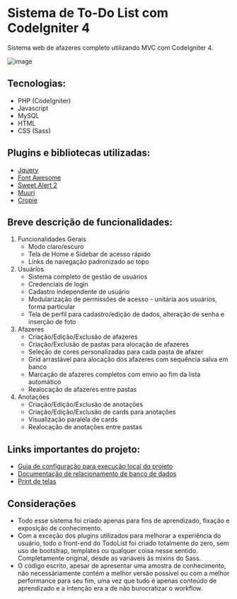  
# Sistema de To-Do List com CodeIgniter 4 
Sistema web de afazeres completo utilizando MVC com CodeIgniter 4.

![image](https://user-images.githubusercontent.com/89395176/227741287-5fe586a1-5bec-4ccf-a434-5ba061fb4ab0.png)

## Tecnologias:
- PHP (CodeIgniter)
- Javascript
- MySQL
- HTML
- CSS (Sass)

## Plugins e bibliotecas utilizadas:
- <a href="https://jquery.com/">Jquery</a>
- <a href="https://fontawesome.com/">Font Awesome</a>
- <a href="https://sweetalert2.github.io/">Sweet Alert 2</a>
- <a href="https://muuri.dev/">Muuri</a>
- <a href="https://foliotek.github.io/Croppie/">Cropie</a>

## Breve descrição de funcionalidades:
1. Funcionalidades Gerais
   - Modo claro/escuro
   - Tela de Home e Sidebar de acesso rápido
   - Links de navegação padronizado ao topo
2. Usuários
   - Sistema completo de gestão de usuários 
   - Credenciais de login
   - Cadastro independente de usuário
   - Modularização de permissões de acesso - unitária aos usuários, forma particular
   - Tela de perfil para cadastro/edição de dados, alteração de senha e inserção de foto
3. Afazeres
   - Criação/Edição/Exclusão de afazeres
   - Criação/Exclusão de pastas para alocação de afazeres
   - Seleção de cores personalizadas para cada pasta de afazer
   - Grid arrastável para alocação dos afazeres com sequência salva em banco
   - Marcação de afazeres completos com envio ao fim da lista automático
   - Realocação de afazeres entre pastas
4. Anotações
   - Criação/Edição/Exclusão de anotações
   - Criação/Edição/Exclusão de cards para anotações
   - Visualização paralela de cards
   - Realocação de anotações entre pastas
   
## Links importantes do projeto:
- <a href="https://github.com/luizottavioc/ToDoListSystem-CodeIgniter4/blob/main/readmes/config_local.md">Guia de configuração para execução local do projeto</a>
- <a href="https://github.com/luizottavioc/ToDoListSystem-CodeIgniter4/blob/main/readmes/db_documentation.md">Documentação de relacionamento de banco de dados</a>
- <a href="https://github.com/luizottavioc/ToDoListSystem-CodeIgniter4/blob/main/readmes/prints.md">Print de telas</a>

## Considerações
- Todo esse sistema foi criado apenas para fins de aprendizado, fixação e exposição de conhecimento.
- Com a exceção dos plugins utilizados para melhorar a experiência do usuário, todo o front-end do TodoList foi criado totalmente do zero, sem uso de bootstrap, templates ou qualquer coisa nesse sentido. Completamente original, desde as variáveis às mixins do Sass.
- O código escrito, apesar de apresentar uma amostra de conhecimento, não necessáriamente contém a melhor versão possível ou com a melhor performance para seu fim, uma vez que tudo é apenas conteúdo de aprendizado e a intenção era a de não burocratizar o workflow.

